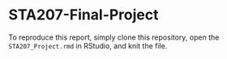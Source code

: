 # STA207-Final-Project

To reproduce this report, simply clone this repository, open the `STA207_Project.rmd` in RStudio, and knit the file.
